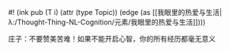 #! (ink pub (T i) (attr (type Topic)) (edge (as [[我眼里的热爱与生活|λ:/Thought-Thing-NL-Cognition/元素/我眼里的热爱与生活]])))

庄子：不要赞美苦难！如果不能开启心智，你的所有经历都毫无意义